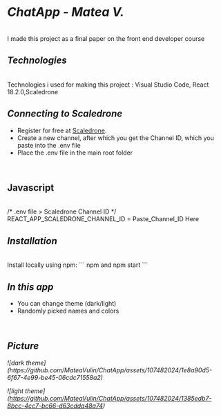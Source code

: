 <h1> <i> ChatApp - Matea V. </i> </h1> <br>
I made this project as a final paper on the front end developer course

<h2> <i>Technologies </i></h2> <br>
Technologies i used for making this project : Visual Studio Code, 
 React 18.2.0,Scaledrone

<h2> <i> Connecting to Scaledrone </i></h2>

- Register for free at [Scaledrone](https://www.scaledrone.com).
- Create a new channel, after which you get the Channel ID, which you paste into the .env file
- Place the .env file in the main root folder
<br>

<h2>Javascript </h2>
<br>
/* .env file > Scaledrone Channel ID */
REACT_APP_SCALEDRONE_CHANNEL_ID = Paste_Channel_ID Here 
<br>

<h2><i> Installation </i></h2>
<br>
Install locally using npm:
```
npm and
npm start
```
<br>

<h2><i>In this app </i> </h2>
<ul>
 <li> You can change theme (dark/light) </li>
 <li> Randomly picked names and colors </li>
 </ul>
 <br>
 
<h2> <i> Picture <i/> </h2>
![dark theme]
 (https://github.com/MateaVulin/ChatApp/assets/107482024/1e8a90d5-6f67-4e99-be45-06cdc71558a2)
 <br>
 
![light theme]
 (https://github.com/MateaVulin/ChatApp/assets/107482024/1385edb7-8bcc-4cc7-bc66-d63cdda48a74)

